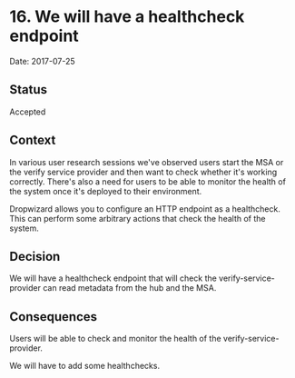 # 16. We will have a healthcheck endpoint

Date: 2017-07-25

## Status

Accepted

## Context

In various user research sessions we've observed users start the MSA or the verify service provider
and then want to check whether it's working correctly. There's also a need for users to be able to
monitor the health of the system once it's deployed to their environment.

Dropwizard allows you to configure an HTTP endpoint as a healthcheck. This can perform some arbitrary
actions that check the health of the system.

## Decision

We will have a healthcheck endpoint that will check the verify-service-provider can read metadata from
the hub and the MSA.

## Consequences

Users will be able to check and monitor the health of the verify-service-provider.

We will have to add some healthchecks.

